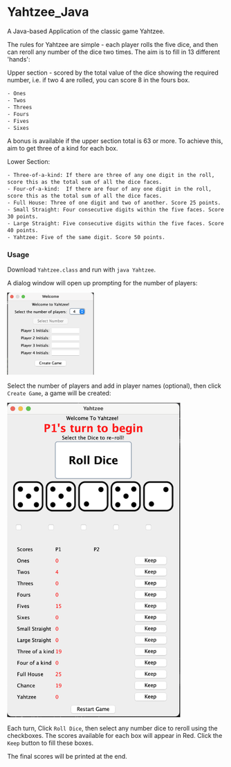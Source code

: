 # Yahtzee_Java

A Java-based Application of the classic game Yahtzee.

The rules for Yahtzee are simple - each player rolls the five dice, and then can reroll any number of the dice two times. The aim is to fill in 13 different 'hands':

Upper section - scored by the total value of the dice showing the required number, i.e. if two 4 are rolled, you can score 8 in the fours box. 

    - Ones
    - Twos
    - Threes
    - Fours
    - Fives
    - Sixes 

A bonus is available if the upper section total is 63 or more. To achieve this, aim to get three of a kind for each box. 

Lower Section:

    - Three-of-a-kind: If there are three of any one digit in the roll, score this as the total sum of all the dice faces. 
    - Four-of-a-kind:  If there are four of any one digit in the roll, score this as the total sum of all the dice faces. 
    - Full House: Three of one digit and two of another. Score 25 points.  
    - Small Straight: Four consecutive digits within the five faces. Score 30 points. 
    - Large Straight: Five consecutive digits within the five faces. Score 40 points. 
    - Yahtzee: Five of the same digit. Score 50 points. 


### Usage 
 Download `Yahtzee.class` and run with `java Yahtzee`. 

 A dialog window will open up prompting for the number of players: 

<img src=ExampleImages/initialDialog.png alt='Dialog box asking for the number of players and player names' width=200>

Select the number of players and add in player names (optional), then click `Create Game`, a game will be created: 

<img src=ExampleImages/gameDisplay.png alt='Dialog box asking for the number of players and player names' width=400>

Each turn, Click `Roll Dice`, then select any number dice to reroll using the checkboxes. The scores available for each box will appear in Red. Click the `Keep` button to fill these boxes. 

The final scores will be printed at the end. 